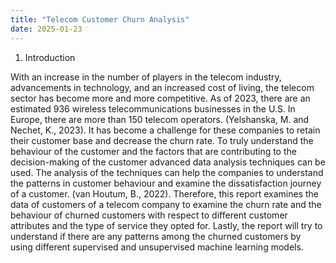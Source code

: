 ```yaml
---
title: "Telecom Customer Churn Analysis"
date: 2025-01-23
---
```


1. Introduction

With an increase in the number of players in the telecom industry, advancements in technology, and an increased cost of living, the telecom sector has become more and more competitive. As of 2023, there are an estimated 936 wireless telecommunications businesses in the U.S. In Europe, there are more than 150 telecom operators. (Yelshanska, M. and Nechet, K., 2023).
It has become a challenge for these companies to retain their customer base and decrease the churn rate. To truly understand the behaviour of the customer and the factors that are contributing to the decision-making of the customer advanced data analysis techniques can be used. The analysis of the techniques can help the companies to understand the patterns in customer behaviour and examine the dissatisfaction journey of a customer. (van Houtum, B., 2022).
Therefore, this report examines the data of customers of a telecom company to examine the churn rate and the behaviour of churned customers with respect to different customer attributes and the type of service they opted for. Lastly, the report will try to understand if there are any patterns among the churned customers by using different supervised and unsupervised machine learning models.


